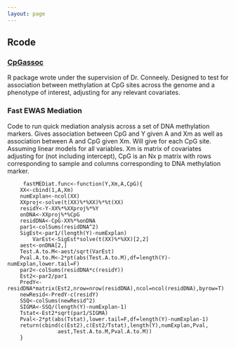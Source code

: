 ```yaml
---
layout: page
---
```

<h2> Rcode

<p class="view"><a href="https://cran.r-project.org/web/packages/CpGassoc/index.html"> <h3>CpGassoc</h3> </a></p>
<p> R package wrote under the supervision of Dr. Conneely. Designed to test for association between methylation at CpG sites across the genome and a phenotype of interest, adjusting for any relevant covariates.</p>

<h3 id="EWASMEDIAT">Fast EWAS Mediation</h3>
<p>Code to run quick mediation analysis across a set of DNA methylation markers. Gives association between CpG and Y given A and Xm as well as association between A and CpG given Xm. Will give for each CpG site. Assuming linear models for all variables. Xm is matrix of covariates adjusting for (not including intercept), CpG is an Nx p matrix with rows corresponding to sample and columns corresponding to DNA methylation marker. </p> 

   
         fastMEDiat.func<-function(Y,Xm,A,CpG){
  		XX<-cbind(1,A,Xm)
  		numExplan<-ncol(XX)
  		XXproj<-solve(t(XX)%*%XX)%*%t(XX)
  		residY<-Y-XX%*%XXproj%*%Y
  		onDNA<-XXproj%*%CpG
  		residDNA<-CpG-XX%*%onDNA
  		par1<-colSums(residDNA^2)
  		SigEst<-par1/(length(Y)-numExplan)
	        VarEst<-SigEst*solve(t(XX)%*%XX)[2,2]
  		aest<-onDNA[2,]
  		Test.A.to.M<-aest/sqrt(VarEst)
  		Pval.A.to.M<-2*pt(abs(Test.A.to.M),df=length(Y)-numExplan,lower.tail=F)
		par2<-colSums(residDNA*c(residY))
  		Est2<-par2/par1
  		PredY<-residDNA*matrix(Est2,nrow=nrow(residDNA),ncol=ncol(residDNA),byrow=T)
  		newResid<-PredY-c(residY)
  		SSQ<-colSums(newResid^2)
  		SIGMA<-SSQ/(length(Y)-numExplan-1)
  		Tstat<-Est2*sqrt(par1/SIGMA)
  		Pval<-2*pt(abs(Tstat),lower.tail=F,df=length(Y)-numExplan-1)
  		return(cbind(c(Est2),c(Est2/Tstat),length(Y),numExplan,Pval,
               		aest,Test.A.to.M,Pval.A.to.M))
		}





